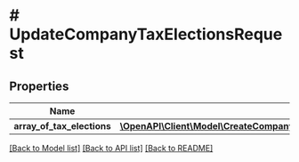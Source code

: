# # UpdateCompanyTaxElectionsRequest

## Properties

Name | Type | Description | Notes
------------ | ------------- | ------------- | -------------
**array_of_tax_elections** | [**\OpenAPI\Client\Model\CreateCompanyTaxElectionsRequestListOfTaxElectionsInner[]**](CreateCompanyTaxElectionsRequestListOfTaxElectionsInner.md) |  | [optional]

[[Back to Model list]](../../README.md#models) [[Back to API list]](../../README.md#endpoints) [[Back to README]](../../README.md)
